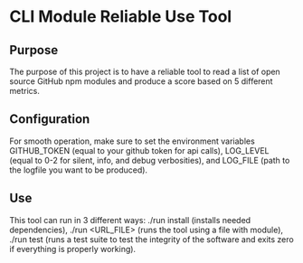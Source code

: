 # CLI Module Reliable Use Tool
## Purpose
The purpose of this project is to have a reliable tool to read a list of open source GitHub npm modules and produce a score based on 5 different metrics.
## Configuration
For smooth operation, make sure to set the environment variables GITHUB_TOKEN (equal to your github token for api calls), LOG_LEVEL (equal to 0-2 for silent, info, and debug verbosities), and LOG_FILE (path to the logfile you want to be produced).
## Use
This tool can run in 3 different ways: ./run install (installs needed dependencies), ./run <URL_FILE> (runs the tool using a file with module), ./run test (runs a test suite to test the integrity of the software and exits zero if everything is properly working).
